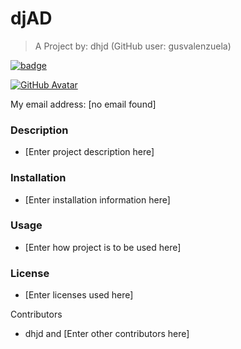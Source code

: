 # djAD
    
> A Project by: dhjd (GitHub user: gusvalenzuela)

[![badge](https://img.shields.io/endpoint)]()

[![GitHub Avatar](https://avatars2.githubusercontent.com/u/13578427?v=4)](https://github.com/gusvalenzuela)

My email address: [no email found]

### Description
* [Enter project description here]

### Installation
* [Enter installation information here]

### Usage
* [Enter how project is to be used here]

### License
* [Enter licenses used here]

Contributors
* dhjd and [Enter other contributors here]
